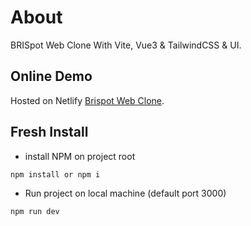 # About
BRISpot Web Clone With Vite, Vue3 &amp; TailwindCSS &amp; UI.

## Online Demo 
Hosted on Netlify [Brispot Web Clone](https://brispot-clone.netlify.app/).

## Fresh Install

- install NPM on project root
```
npm install or npm i
```
- Run project on local machine (default port 3000)
```
npm run dev
```
